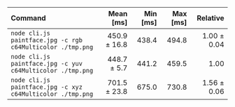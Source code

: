 | Command | Mean [ms] | Min [ms] | Max [ms] | Relative |
|:---|---:|---:|---:|---:|
| `node cli.js paintface.jpg -c rgb c64Multicolor ./tmp.png` | 450.9 ± 16.8 | 438.4 | 494.8 | 1.00 ± 0.04 |
| `node cli.js paintface.jpg -c yuv c64Multicolor ./tmp.png` | 448.7 ± 5.7 | 441.2 | 459.5 | 1.00 |
| `node cli.js paintface.jpg -c xyz c64Multicolor ./tmp.png` | 701.5 ± 23.8 | 675.0 | 730.8 | 1.56 ± 0.06 |
